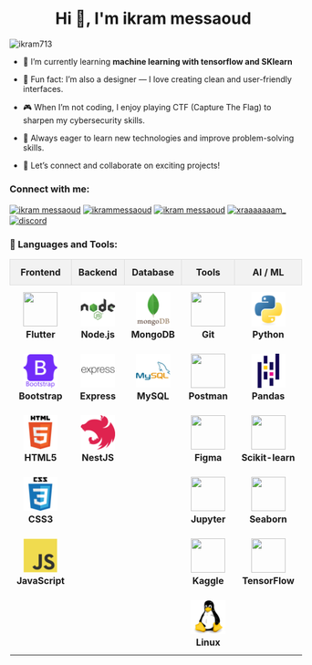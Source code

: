<h1 align="center">Hi 👋, I'm ikram messaoud</h1>

<p align="left"> <img src="https://komarev.com/ghpvc/?username=ikram713&label=Profile%20views&color=0e75b6&style=flat" alt="ikram713" /> </p>



- 🌱 I’m currently learning **machine learning with tensorflow  and SKlearn**

- 🎨 Fun fact: I’m also a designer — I love creating clean and user-friendly interfaces.

- 🎮 When I’m not coding, I enjoy playing CTF (Capture The Flag) to sharpen my cybersecurity skills.

- 🚀 Always eager to learn new technologies and improve problem-solving skills.

- 🔗 Let’s connect and collaborate on exciting projects!


<h3 align="left">Connect with me:</h3>
<p align="left">
<a href="https://www.linkedin.com/in/ikram-messaoud-08466b335" target="blank"><img align="center" src="https://raw.githubusercontent.com/rahuldkjain/github-profile-readme-generator/master/src/images/icons/Social/linked-in-alt.svg" alt="ikram messaoud" height="30" width="40" /></a>
<a href="https://kaggle.com/ikrammessaoud" target="blank"><img align="center" src="https://raw.githubusercontent.com/rahuldkjain/github-profile-readme-generator/master/src/images/icons/Social/kaggle.svg" alt="ikrammessaoud" height="30" width="40" /></a>
<a href="https://www.facebook.com/share/16oDeTxd6x/" target="blank"><img align="center" src="https://raw.githubusercontent.com/rahuldkjain/github-profile-readme-generator/master/src/images/icons/Social/facebook.svg" alt="ikram messaoud" height="30" width="40" /></a>
<a href="https://www.instagram.com/xraaaaam_?igsh=ZGQwcDhrdXBiMG9q" target="blank"><img align="center" src="https://raw.githubusercontent.com/rahuldkjain/github-profile-readme-generator/master/src/images/icons/Social/instagram.svg" alt="xraaaaaaam_" height="30" width="40" /></a>
<a href="https://discord.gg/AsuaFdWh" target="blank">
 <img align="center" src="https://raw.githubusercontent.com/rahuldkjain/github-profile-readme-generator/master/src/images/icons/Social/discord.svg" alt="discord" height="30" width="40" />
</a>

</p>

<h3 align="left">🚀 Languages and Tools:</h3>
<table style="width: 1200px; border-collapse: collapse; font-size: 16px;">
  <thead>
    <tr style="background-color: #f2f2f2;">
      <th style="text-align:center; padding: 12px; border: 1px solid #ddd;">Frontend</th>
      <th style="text-align:center; padding: 12px; border: 1px solid #ddd;">Backend</th>
      <th style="text-align:center; padding: 12px; border: 1px solid #ddd;">Database</th>
      <th style="text-align:center; padding: 12px; border: 1px solid #ddd;">Tools</th>
      <th style="text-align:center; padding: 12px; border: 1px solid #ddd;">AI / ML</th>
    </tr>
  </thead>
  <tbody>
    <tr>
      <td align="center" style="padding:12px;"><a href="https://flutter.dev" target="_blank"><img src="https://www.vectorlogo.zone/logos/flutterio/flutterio-icon.svg" width="60" height="60"/></a><br/><strong>Flutter</strong></td>
      <td align="center" style="padding:12px;"><a href="https://nodejs.org" target="_blank"><img src="https://raw.githubusercontent.com/devicons/devicon/master/icons/nodejs/nodejs-original-wordmark.svg" width="60" height="60"/></a><br/><strong>Node.js</strong></td>
      <td align="center" style="padding:12px;"><a href="https://www.mongodb.com/" target="_blank"><img src="https://raw.githubusercontent.com/devicons/devicon/master/icons/mongodb/mongodb-original-wordmark.svg" width="60" height="60"/></a><br/><strong>MongoDB</strong></td>
      <td align="center" style="padding:12px;"><a href="https://git-scm.com/" target="_blank"><img src="https://www.vectorlogo.zone/logos/git-scm/git-scm-icon.svg" width="60" height="60"/></a><br/><strong>Git</strong></td>
      <td align="center" style="padding:12px;"><a href="https://www.python.org" target="_blank"><img src="https://raw.githubusercontent.com/devicons/devicon/master/icons/python/python-original.svg" width="60" height="60"/></a><br/><strong>Python</strong></td>
    </tr>
    <tr>
      <td align="center" style="padding:12px;"><a href="https://getbootstrap.com" target="_blank"><img src="https://raw.githubusercontent.com/devicons/devicon/master/icons/bootstrap/bootstrap-plain-wordmark.svg" width="60" height="60"/></a><br/><strong>Bootstrap</strong></td>
      <td align="center" style="padding:12px;"><a href="https://expressjs.com" target="_blank"><img src="https://raw.githubusercontent.com/devicons/devicon/master/icons/express/express-original-wordmark.svg" width="60" height="60"/></a><br/><strong>Express</strong></td>
      <td align="center" style="padding:12px;"><a href="https://www.mysql.com/" target="_blank"><img src="https://raw.githubusercontent.com/devicons/devicon/master/icons/mysql/mysql-original-wordmark.svg" width="60" height="60"/></a><br/><strong>MySQL</strong></td>
      <td align="center" style="padding:12px;"><a href="https://postman.com" target="_blank"><img src="https://www.vectorlogo.zone/logos/getpostman/getpostman-icon.svg" width="60" height="60"/></a><br/><strong>Postman</strong></td>
      <td align="center" style="padding:12px;"><a href="https://pandas.pydata.org/" target="_blank"><img src="https://raw.githubusercontent.com/devicons/devicon/2ae2a900d2f041da66e950e4d48052658d850630/icons/pandas/pandas-original.svg" width="60" height="60"/></a><br/><strong>Pandas</strong></td>
    </tr>
    <tr>
      <td align="center" style="padding:12px;"><a href="https://www.w3.org/html/" target="_blank"><img src="https://raw.githubusercontent.com/devicons/devicon/master/icons/html5/html5-original-wordmark.svg" width="60" height="60"/></a><br/><strong>HTML5</strong></td>
      <td align="center" style="padding:12px;"><a href="https://nestjs.com/" target="_blank"><img src="https://raw.githubusercontent.com/devicons/devicon/master/icons/nestjs/nestjs-plain.svg" width="60" height="60"/></a><br/><strong>NestJS</strong></td>
      <td></td>
      <td align="center" style="padding:12px;"><a href="https://www.figma.com/" target="_blank"><img src="https://www.vectorlogo.zone/logos/figma/figma-icon.svg" width="60" height="60"/></a><br/><strong>Figma</strong></td>
      <td align="center" style="padding:12px;"><a href="https://scikit-learn.org/" target="_blank"><img src="https://upload.wikimedia.org/wikipedia/commons/0/05/Scikit_learn_logo_small.svg" width="60" height="60"/></a><br/><strong>Scikit-learn</strong></td>
    </tr>
    <tr>
      <td align="center" style="padding:12px;"><a href="https://www.w3schools.com/css/" target="_blank"><img src="https://raw.githubusercontent.com/devicons/devicon/master/icons/css3/css3-original-wordmark.svg" width="60" height="60"/></a><br/><strong>CSS3</strong></td>
      <td></td>
      <td></td>
      <td align="center" style="padding:12px;"><a href="https://jupyter.org/" target="_blank"><img src="https://upload.wikimedia.org/wikipedia/commons/3/38/Jupyter_logo.svg" width="60" height="60"/></a><br/><strong>Jupyter</strong></td>
      <td align="center" style="padding:12px;"><a href="https://seaborn.pydata.org/" target="_blank"><img src="https://seaborn.pydata.org/_images/logo-mark-lightbg.svg" width="60" height="60"/></a><br/><strong>Seaborn</strong></td>
    </tr>
    <tr>
      <td align="center" style="padding:12px;"><a href="https://developer.mozilla.org/en-US/docs/Web/JavaScript" target="_blank"><img src="https://raw.githubusercontent.com/devicons/devicon/master/icons/javascript/javascript-original.svg" width="60" height="60"/></a><br/><strong>JavaScript</strong></td>
      <td></td>
      <td></td>
      <td align="center" style="padding:12px;"><a href="https://www.kaggle.com/" target="_blank"><img src="https://upload.wikimedia.org/wikipedia/commons/7/7c/Kaggle_logo.png" width="60" height="60"/></a><br/><strong>Kaggle</strong></td>
      <td align="center" style="padding:12px;"><a href="https://www.tensorflow.org" target="_blank"><img src="https://www.vectorlogo.zone/logos/tensorflow/tensorflow-icon.svg" width="60" height="60"/></a><br/><strong>TensorFlow</strong></td>
    </tr>
    <tr>
      <td></td>
      <td></td>
      <td></td>
      <td align="center" style="padding:12px;"><a href="https://www.linux.org/" target="_blank"><img src="https://raw.githubusercontent.com/devicons/devicon/master/icons/linux/linux-original.svg" width="60" height="60"/></a><br/><strong>Linux</strong></td>
      <td></td>
    </tr>
  </tbody>
</table>












